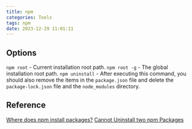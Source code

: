 ```yaml
---
title: npm
categories: Tools
tags: npm
date: 2023-12-29 11:01:11
---
```


## Options

`npm root` - Current installation root path.
`npm root -g` - The global installation root path.
`npm uninstall` - After executing this command, you should also remove the items in the `package.json` file and delete the `package-lock.json` file and the `node_modules` directory.

## Reference

[Where does npm install packages?](https://stackoverflow.com/questions/5926672/where-does-npm-install-packages)
[Cannot Uninstall two npm Packages](https://stackoverflow.com/questions/66978786/cannot-uninstall-two-npm-packages)
